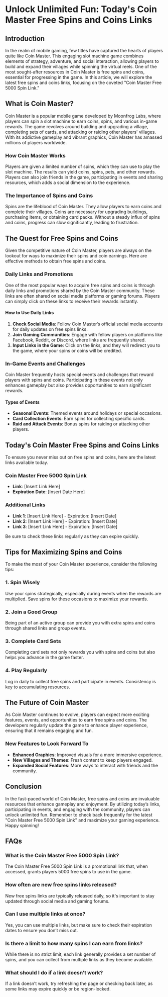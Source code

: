 # Unlock Unlimited Fun: Today's Coin Master Free Spins and Coins Links

## Introduction

In the realm of mobile gaming, few titles have captured the hearts of players quite like Coin Master. This engaging slot machine game combines elements of strategy, adventure, and social interaction, allowing players to build and expand their villages while spinning the virtual reels. One of the most sought-after resources in Coin Master is free spins and coins, essential for progressing in the game. In this article, we will explore the latest free spins and coins links, focusing on the coveted "Coin Master Free 5000 Spin Link." 

## What is Coin Master?

Coin Master is a popular mobile game developed by Moonfrog Labs, where players can spin a slot machine to earn coins, spins, and various in-game rewards. The game revolves around building and upgrading a village, completing sets of cards, and attacking or raiding other players' villages. With its addictive gameplay and vibrant graphics, Coin Master has amassed millions of players worldwide.

### How Coin Master Works

Players are given a limited number of spins, which they can use to play the slot machine. The results can yield coins, spins, pets, and other rewards. Players can also join friends in the game, participating in events and sharing resources, which adds a social dimension to the experience.

### The Importance of Spins and Coins

Spins are the lifeblood of Coin Master. They allow players to earn coins and complete their villages. Coins are necessary for upgrading buildings, purchasing items, or obtaining card packs. Without a steady influx of spins and coins, progress can slow significantly, leading to frustration.

## The Quest for Free Spins and Coins

Given the competitive nature of Coin Master, players are always on the lookout for ways to maximize their spins and coin earnings. Here are effective methods to obtain free spins and coins.

### Daily Links and Promotions

One of the most popular ways to acquire free spins and coins is through daily links and promotions shared by the Coin Master community. These links are often shared on social media platforms or gaming forums. Players can simply click on these links to receive their rewards instantly.

#### How to Use Daily Links

1. **Check Social Media**: Follow Coin Master’s official social media accounts for daily updates on free spins links.
2. **Join Gaming Communities**: Engage with fellow players on platforms like Facebook, Reddit, or Discord, where links are frequently shared.
3. **Input Links in the Game**: Click on the links, and they will redirect you to the game, where your spins or coins will be credited.

### In-Game Events and Challenges

Coin Master frequently hosts special events and challenges that reward players with spins and coins. Participating in these events not only enhances gameplay but also provides opportunities to earn significant rewards.

#### Types of Events

- **Seasonal Events**: Themed events around holidays or special occasions.
- **Card Collection Events**: Earn spins for collecting specific cards.
- **Raid and Attack Events**: Bonus spins for raiding or attacking other players.

## Today's Coin Master Free Spins and Coins Links

To ensure you never miss out on free spins and coins, here are the latest links available today.

### Coin Master Free 5000 Spin Link

- **Link**: [Insert Link Here]
- **Expiration Date**: [Insert Date Here]

### Additional Links

- **Link 1**: [Insert Link Here] - Expiration: [Insert Date]
- **Link 2**: [Insert Link Here] - Expiration: [Insert Date]
- **Link 3**: [Insert Link Here] - Expiration: [Insert Date]

Be sure to check these links regularly as they can expire quickly.

## Tips for Maximizing Spins and Coins

To make the most of your Coin Master experience, consider the following tips:

### 1. Spin Wisely

Use your spins strategically, especially during events when the rewards are multiplied. Save spins for these occasions to maximize your rewards.

### 2. Join a Good Group

Being part of an active group can provide you with extra spins and coins through shared links and group events.

### 3. Complete Card Sets

Completing card sets not only rewards you with spins and coins but also helps you advance in the game faster.

### 4. Play Regularly

Log in daily to collect free spins and participate in events. Consistency is key to accumulating resources.

## The Future of Coin Master

As Coin Master continues to evolve, players can expect more exciting features, events, and opportunities to earn free spins and coins. The developers regularly update the game to enhance player experience, ensuring that it remains engaging and fun.

### New Features to Look Forward To

- **Enhanced Graphics**: Improved visuals for a more immersive experience.
- **New Villages and Themes**: Fresh content to keep players engaged.
- **Expanded Social Features**: More ways to interact with friends and the community.

## Conclusion

In the fast-paced world of Coin Master, free spins and coins are invaluable resources that enhance gameplay and enjoyment. By utilizing today’s links, participating in events, and engaging with the community, players can unlock unlimited fun. Remember to check back frequently for the latest "Coin Master Free 5000 Spin Link" and maximize your gaming experience. Happy spinning!

## FAQs

### What is the Coin Master Free 5000 Spin Link?

The Coin Master Free 5000 Spin Link is a promotional link that, when accessed, grants players 5000 free spins to use in the game.

### How often are new free spins links released?

New free spins links are typically released daily, so it's important to stay updated through social media and gaming forums.

### Can I use multiple links at once?

Yes, you can use multiple links, but make sure to check their expiration dates to ensure you don’t miss out.

### Is there a limit to how many spins I can earn from links?

While there is no strict limit, each link generally provides a set number of spins, and you can collect from multiple links as they become available.

### What should I do if a link doesn’t work?

If a link doesn’t work, try refreshing the page or checking back later, as some links may expire quickly or be region-locked.
